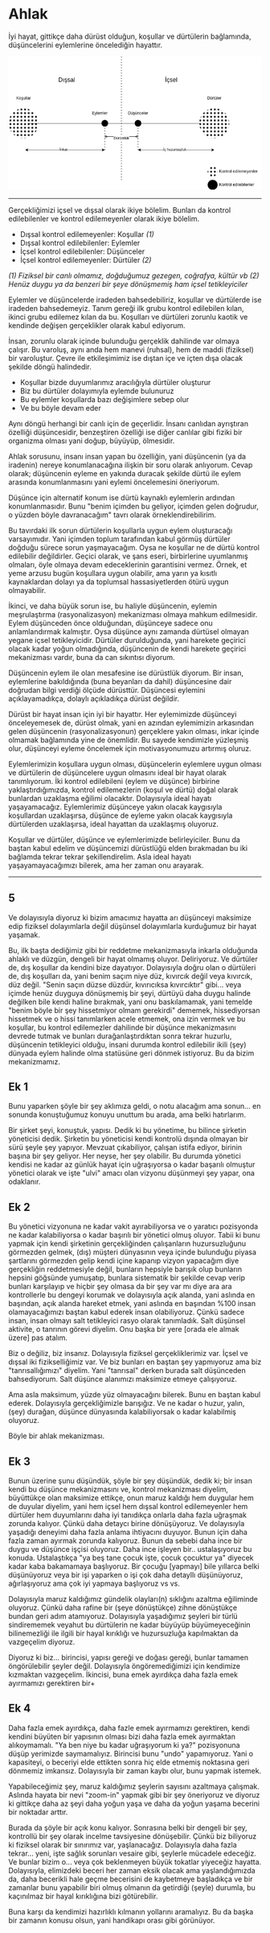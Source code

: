 # Ahlak

İyi hayat, gittikçe daha dürüst olduğun, koşullar ve dürtülerin bağlamında,
düşüncelerini eylemlerine öncelediğin hayattır.

![](ahlak.png)

---

Gerçekliğimizi içsel ve dışsal olarak ikiye bölelim. Bunları da kontrol
edilebilenler ve kontrol edilemeyenler olarak ikiye bölelim.

- Dışsal kontrol edilemeyenler: Koşullar _(1)_
- Dışsal kontrol edilebilenler: Eylemler
- İçsel kontrol edilebilenler: Düşünceler
- İçsel kontrol edilemeyenler: Dürtüler _(2)_

_(1) Fiziksel bir canlı olmamız, doğduğumuz gezegen, coğrafya, kültür vb_
_(2) Henüz duygu ya da benzeri bir şeye dönüşmemiş ham içsel tetikleyiciler_

Eylemler ve düşüncelerde iradeden bahsedebiliriz, koşullar ve dürtülerde ise
iradeden bahsedemeyiz. Tanım gereği ilk grubu kontrol edilebilen kılan, ikinci
grubu edilemez kılan da bu. Koşulları ve dürtüleri zorunlu kaotik ve kendinde
değişen gerçeklikler olarak kabul ediyorum.

İnsan, zorunlu olarak içinde bulunduğu gerçeklik dahilinde var olmaya çalışır.
Bu varoluş, aynı anda hem manevi (ruhsal), hem de maddi (fiziksel) bir
varoluştur. Çevre ile etkileşimimiz ise dıştan içe ve içten dışa olacak şekilde
döngü halindedir.

- Koşullar bizde duyumlarımız aracılığıyla dürtüler oluşturur
- Biz bu dürtüler dolayımıyla eylemde bulunuruz
- Bu eylemler koşullarda bazı değişimlere sebep olur
- Ve bu böyle devam eder

Aynı döngü herhangi bir canlı için de geçerlidir. İnsanı canlıdan ayrıştıran
özelliği düşüncesidir, benzeştiren özelliği ise diğer canlılar gibi fiziki bir
organizma olması yani doğup, büyüyüp, ölmesidir.

Ahlak sorusunu, insanı insan yapan bu özelliğin, yani düşüncenin (ya da
iradenin) nereye konumlanacağına ilişkin bir soru olarak anlıyorum. Cevap
olarak; düşüncenin eyleme en yakında duracak şekilde dürtü ile eylem arasında
konumlanmasını yani eylemi öncelemesini öneriyorum.

Düşünce için alternatif konum ise dürtü kaynaklı eylemlerin ardından
konumlanmasıdır. Bunu "benim içimden bu geliyor, içimden gelen doğrudur, o
yüzden böyle davranacağım" tavrı olarak örneklendirebilirim.

Bu tavırdaki ilk sorun dürtülerin koşullarla uygun eylem oluşturacağı
varsayımıdır. Yani içimden toplum tarafından kabul görmüş dürtüler doğduğu
sürece sorun yaşmayacağım. Oysa ne koşullar ne de dürtü kontrol edilebilir
değildirler. Geçici olarak, ve şans eseri, birbirlerine uyumlanmış olmaları,
öyle olmaya devam edeceklerinin garantisini vermez. Örnek, et yeme arzusu bugün
koşullara uygun olabilir, ama yarın ya kısıtlı kaynaklardan dolayı ya da
toplumsal hassasiyetlerden ötürü uygun olmayabilir.

İkinci, ve daha büyük sorun ise, bu haliyle düşüncenin, eylemin meşrulaştırma
(rasyonalizasyon) mekanizması olmaya mahkum edilmesidir. Eylem düşünceden önce
olduğundan, düşünceye sadece onu anlamlandırmak kalmıştır. Oysa düşünce aynı
zamanda dürtüsel olmayan yegane içsel tetikleyicidir. Dürtüler durulduğunda,
yani harekete geçirici olacak kadar yoğun olmadığında, düşüncenin de kendi
harekete geçirici mekanizması vardır, buna da can sıkıntısı diyorum.

Düşüncenin eylem ile olan mesafesine ise dürüstlük diyorum. Bir insan,
eylemlerine bakıldığında (buna beyanları da dahil) düşüncesine dair doğrudan
bilgi verdiği ölçüde dürüsttür. Düşüncesi eylemini açıklayamadıkça, dolaylı
açıkladıkça dürüst değildir.

Dürüst bir hayat insan için iyi bir hayattır. Her eylemimizde düşünceyi
önceleyemesek de, dürüst olmak, yani en azından eylemimizin arkasından gelen
düşüncenin (rasyonalizasyonun) gerçeklere yakın olması, inkar içinde olmamak
bağlamında yine de önemlidir. Bu sayede kendimizle yüzleşmiş olur, düşünceyi
eyleme öncelemek için motivasyonumuzu artırmış oluruz.

Eylemlerimizin koşullara uygun olması, düşüncelerin eylemlere uygun olması ve
dürtülerin de düşüncelere uygun olmasını ideal bir hayat olarak tanımlıyorum.
İki kontrol edilebileni (eylem ve düşünce) birbirine yaklaştırdığımızda, kontrol
edilemezlerin (koşul ve dürtü) doğal olarak bunlardan uzaklaşma eğilimi
olacaktır. Dolayısıyla ideal hayatı yaşayamacağız. Eylemlerimiz düşünceye yakın
olacak kaygısıyla koşullardan uzaklaşırsa, düşünce de eyleme yakın olacak
kaygısıyla dürtülerden uzaklaşırsa, ideal hayattan da uzaklaşmış oluyoruz.

Koşullar ve dürtüler, düşünce ve eylemlerimizde belirleyiciler. Bunu da baştan
kabul edelim ve düşüncemizi dürüstlüğü elden bırakmadan bu iki bağlamda tekrar
tekrar şekillendirelim. Asla ideal hayatı yaşayamayacağımızı bilerek, ama her
zaman onu arayarak.

---

## 5

Ve dolayısıyla diyoruz ki bizim amacımız hayatta arı düşünceyi maksimize edip
fiziksel dolayımlarla değil düşünsel dolayımlarla kurduğumuz bir hayat yaşamak.

Bu, ilk başta dediğimiz gibi bir reddetme mekanizmasıyla inkarla olduğunda
ahlaklı ve düzgün, dengeli bir hayat olmamış oluyor. Deliriyoruz. Ve dürtüler
de, dış koşullar da kendini bize dayatıyor. Dolayısıyla doğru olan o dürtüleri
de, dış koşulları da, yani benim saçım niye düz, kıvırcık değil veya kıvırcık,
düz değil. "Senin saçın düzse düzdür, kıvırıcıksa kıvırcıktır" gibi... veya
içimde henüz duyguya dönüşmemiş bir şeyi, dürtüyü daha duygu halinde değilken
bile kendi haline bırakmak, yani onu baskılamamak, yani temelde "benim böyle bir
şey hissetmiyor olmam gerekirdi" dememek, hissediyorsan hissetmek ve o hissi
tanımlarken acele etmemek, ona izin vermek ve bu koşullar, bu kontrol
edilemezler dahilinde bir düşünce mekanizmasını devrede tutmak ve bunları
durağanlaştırdıktan sonra tekrar huzurlu, düşüncenin tetikleyici olduğu, insani
durumda kontrol edilebilir ikili (şey) dünyada eylem halinde olma statüsüne geri
dönmek istiyoruz. Bu da bizim mekanizmamız.

## Ek 1

Bunu yaparken şöyle bir şey aklımıza geldi, o notu alacağım ama sonun... en
sonunda konuştuğumuz konuyu unuttum bu arada, ama belki hatırlarım.

Bir şirket şeyi, konuştuk, yapısı. Dedik ki bu yönetime, bu bilince şirketin
yöneticisi dedik. Şirketin bu yöneticisi kendi kontrolü dışında olmayan bir sürü
şeyle şey yapıyor. Mevzuat çıkabiliyor, çalışan istifa ediyor, birinin başına
bir şey geliyor. Her neyse, her şey olabilir. Bu durumda yönetici kendisi ne
kadar az günlük hayat için uğraşıyorsa o kadar başarılı olmuştur yönetici olarak
ve işte "ulvi" amacı olan vizyonu düşünmeyi şey yapar, ona odaklanır.

## Ek 2

Bu yönetici vizyonuna ne kadar vakit ayırabiliyorsa ve o yaratıcı pozisyonda ne
kadar kalabiliyorsa o kadar başırılı bir yönetici olmuş oluyor. Tabii ki bunu
yapmak için kendi şirketinin gerçekliğinden çalışanların huzursuzluğunu
görmezden gelmek, (dış) müşteri dünyasının veya içinde bulunduğu piyasa
şartlarını görmezden gelip kendi içine kapanıp vizyon yapacağım diye gerçekliğin
reddetmesiyle değil, bunların hepsiyle barışık olup bunların hepsini göğsünde
yumuşatıp, bunlara sistematik bir şekilde cevap verip bunları karşılayıp ve
hiçbir şey olmasa da bir şey var mı diye ara ara kontrollerle bu dengeyi korumak
ve dolayısıyla açık alanda, yani aslında en başından, açık alanda hareket etmek,
yani aslında en başından %100 insan olamayacağımızı baştan kabul ederek insan
olabiliyoruz. Çünkü sadece insan, insan olmayı salt tetikleyici rasyo olarak
tanımladık. Salt düşünsel aktivite, o tanrının görevi diyelim. Onu başka bir
yere [orada ele almak üzere] pas atalım.

Biz o değiliz, biz insanız. Dolayısıyla fiziksel gerçekliklerimiz var. İçsel ve
dışsal iki fizikselliğimiz var. Ve biz bunları en baştan şey yapmıyoruz ama biz
"tanrısallığımızı" diyelim. Yani "tanrısal" derken burada salt düşünceden
bahsediyorum. Salt düşünce alanımızı maksimize etmeye çalışıyoruz.

Ama asla maksimum, yüzde yüz olmayacağını bilerek. Bunu en baştan kabul ederek.
Dolayısıyla gerçekliğimizle barışığız. Ve ne kadar o huzur, yalın, (şey)
durağan, düşünce dünyasında kalabiliyorsak o kadar kalabilmiş oluyoruz.

Böyle bir ahlak mekanizması.

## Ek 3

Bunun üzerine şunu düşündük, şöyle bir şey düşündük, dedik ki; bir insan kendi
bu düşünce mekanizmasını ve, kontrol mekanizması diyelim, büyüttükçe olan
maksimize ettikçe, onun maruz kaldığı hem duygular hem de duyular diyelim, yani
hem içsel hem dışsal kontrol edilemeyenler hem dürtüler hem duyumlarını daha iyi
tanıdıkça onlarla daha fazla uğraşmak zorunda kalıyor. Çünkü daha detaycı birine
dönüşüyoruz. Ve dolayısıyla yaşadığı deneyimi daha fazla anlama ihtiyacını
duyuyor. Bunun için daha fazla zaman ayırmak zorunda kalıyoruz. Bunun da sebebi
daha ince bir duygu ve düşünce işçisi oluyoruz. Daha ince işleyen bir..
ustalaşıyoruz bu konuda. Ustalaştıkça "ya beş tane çocuk işte, çocuk çocuktur
ya" diyecek kadar kaba bakamamaya başlıyoruz. Bir çocuğu [yapmayı] bile yıllarca
belki düşünüyoruz veya bir işi yaparken o işi çok daha detayllı düşünüyoruz,
ağırlaşıyoruz ama çok iyi yapmaya başlıyoruz vs vs.

Dolayısıyla maruz kaldığımız gündelik olayları(n) sıklığını azaltma eğiliminde
oluyoruz. Çünkü daha rafine bir (şeye dönüştükçe) zihne dönüştükçe bundan geri
adım atamıyoruz. Dolayısıyla yaşadığımız şeyleri bir türlü sindirememek veyahut
bu dürtülerin ne kadar büyüyüp büyümeyeceğinin bilinemezliği ile ilgili bir
hayal kırıklığı ve huzursuzluğa kapılmaktan da vazgeçelim diyoruz.

Diyoruz ki biz... birincisi, yapısı gereği ve doğası gereği, bunlar tamamen
öngörülebilir şeyler değil. Dolayısıyla öngöremediğimizi için kendimize
kızmaktan vazgeçelim. İkincisi, buna emek ayırdıkça daha fazla emek ayırmamızı
gerektiren bir+

## Ek 4

Daha fazla emek ayırdıkça, daha fazle emek ayırmamızı gerektiren, kendi kendini
büyüten bir yapısının olması bizi daha fazla emek ayırmaktan alıkoymamalı. "Ya
ben niye bu kadar uğraşıyorum ki ya?" pozisyonuna düşüp yerimizde saymamalıyız.
Birincisi bunu "undo" yapamıyoruz. Yani o kapasiteyi, o beceriyi elde ettikten
sonra hiç elde etmemiş noktasına geri dönmemiz imkansız. Dolayısıyla bir zaman
kaybı olur, bunu yapmak istemek.

Yapabileceğimiz şey, maruz kaldığımız şeylerin sayısını azaltmaya çalışmak.
Aslında hayata bir nevi "zoom-in" yapmak gibi bir şey öneriyoruz ve diyoruz
ki gittikçe daha az şeyi daha yoğun yaşa ve daha da yoğun yaşama becerini bir
noktadar arttır.

Burada da şöyle bir açık konu kalıyor. Sonrasına belki bir dengeli bir şey,
kontrollü bir şey olarak incelme tavsiyesine dönüşebilir. Çünkü biz biliyoruz ki
fiziksel olarak bir sınırımız var, yaşlanacağız. Dolayısıyla daha fazla
tekrar... yeni, işte sağlık sorunları vesaire gibi, şeylerle mücadele edeceğiz.
Ve bunlar bizim o... veya çok beklenmeyen büyük tokatlar yiyeceğiz hayatta.
Dolayısıyla, elimizdeki beceri her zaman eksik olacak ama yaşlandığımızda da,
daha becerikli hale geçme becerisini de kaybetmeye başladıkça ve bir zamanlar
bunu yapabilir biri olmuş olmanın da getirdiği (şeyle) durumla, bu kaçınılmaz
bir hayal kırıklığına bizi götürebilir.

Buna karşı da kendimizi hazırlıklı kılmanın yollarını aramalıyız. Bu da başka
bir zamanın konusu olsun, yani handikapı orası gibi görünüyor.
